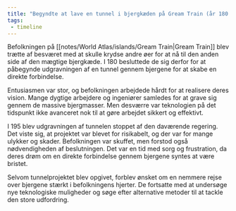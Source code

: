 ```yaml
---
title: "Begyndte at lave en tunnel i bjergkæden på Gream Train (år 180 - 195)"
tags:
 - timeline
---
```

Befolkningen på [[notes/World Atlas/islands/Gream Train|Gream Train]] blev trætte af besværet med at skulle krydse andre øer for at nå til den anden side af den mægtige bjergkæde. I 180 besluttede de sig derfor for at påbegynde udgravningen af en tunnel gennem bjergene for at skabe en direkte forbindelse.

Entusiasmen var stor, og befolkningen arbejdede hårdt for at realisere deres vision. Mange dygtige arbejdere og ingeniører samledes for at grave sig gennem de massive bjergmasser. Men desværre var teknologien på det tidspunkt ikke avanceret nok til at gøre arbejdet sikkert og effektivt.

I 195 blev udgravningen af tunnelen stoppet af den daværende regering. Det viste sig, at projektet var blevet for risikabelt, og der var for mange ulykker og skader. Befolkningen var skuffet, men forstod også nødvendigheden af beslutningen. Det var en tid med sorg og frustration, da deres drøm om en direkte forbindelse gennem bjergene syntes at være bristet.

Selvom tunnelprojektet blev opgivet, forblev ønsket om en nemmere rejse over bjergene stærkt i befolkningens hjerter. De fortsatte med at undersøge nye teknologiske muligheder og søge efter alternative metoder til at tackle den store udfordring.
